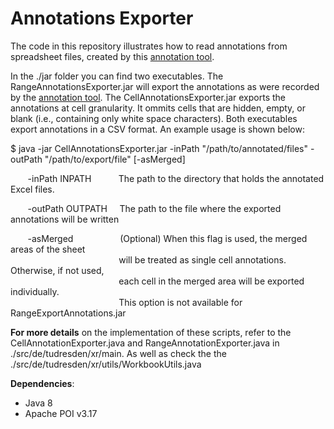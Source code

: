 # Annotations Exporter
The code in this repository illustrates how to read annotations from spreadsheet files, created by this [annotation tool](https://github.com/ddenron/annotation_tool).

In the ./jar folder you can find two executables. The RangeAnnotationsExporter.jar will export the annotations as were recorded by the [annotation tool](https://github.com/ddenron/annotation_tool). The CellAnnotationsExporter.jar exports the annotations at cell granularity. It ommits cells that are  hidden, empty, or blank (i.e., containing only white space characters).
Both executables export annotations in a CSV format. An example usage is shown below:

$ java -jar CellAnnotationsExporter.jar -inPath "/path/to/annotated/files" -outPath "/path/to/export/file" [-asMerged]

&nbsp;&nbsp;&nbsp;&nbsp;&nbsp;&nbsp; -inPath INPATH &nbsp;&nbsp;&nbsp;&nbsp;&nbsp;&nbsp;&nbsp;&nbsp;&nbsp;  The path to the directory that holds the annotated Excel files.
                    
&nbsp;&nbsp;&nbsp;&nbsp;&nbsp;&nbsp; -outPath OUTPATH &nbsp;&nbsp;&nbsp; The path to the file where the exported annotations will be written

&nbsp;&nbsp;&nbsp;&nbsp;&nbsp;&nbsp; -asMerged &nbsp;&nbsp;&nbsp;&nbsp;&nbsp;&nbsp;&nbsp;
&nbsp;&nbsp;&nbsp;&nbsp;&nbsp;&nbsp;&nbsp;&nbsp;&nbsp; (Optional) When this flag is used, the merged areas of the sheet <br/>
&nbsp;&nbsp;&nbsp;&nbsp;&nbsp;&nbsp;&nbsp;&nbsp;&nbsp;&nbsp;&nbsp;&nbsp;&nbsp;&nbsp;&nbsp;&nbsp;&nbsp;&nbsp;&nbsp;&nbsp;&nbsp;&nbsp;&nbsp;&nbsp;&nbsp;&nbsp;&nbsp;&nbsp;&nbsp;&nbsp;&nbsp;&nbsp;&nbsp;&nbsp;&nbsp;&nbsp;&nbsp;&nbsp;&nbsp;&nbsp;&nbsp;&nbsp;&nbsp; will be treated as single cell annotations. Otherwise, if not used, <br/>
&nbsp;&nbsp;&nbsp;&nbsp;&nbsp;&nbsp;&nbsp;&nbsp;&nbsp;&nbsp;&nbsp;&nbsp;&nbsp;&nbsp;&nbsp;&nbsp;&nbsp;&nbsp;&nbsp;&nbsp;&nbsp;&nbsp;&nbsp;&nbsp;&nbsp;&nbsp;&nbsp;&nbsp;&nbsp;&nbsp;&nbsp;&nbsp;&nbsp;&nbsp;&nbsp;&nbsp;&nbsp;&nbsp;&nbsp;&nbsp;&nbsp;&nbsp;&nbsp; each cell in the merged area will be exported individually. <br/>
&nbsp;&nbsp;&nbsp;&nbsp;&nbsp;&nbsp;&nbsp;&nbsp;&nbsp;&nbsp;&nbsp;&nbsp;&nbsp;&nbsp;&nbsp;&nbsp;&nbsp;&nbsp;&nbsp;&nbsp;&nbsp;&nbsp;&nbsp;&nbsp;&nbsp;&nbsp;&nbsp;&nbsp;&nbsp;&nbsp;&nbsp;&nbsp;&nbsp;&nbsp;&nbsp;&nbsp;&nbsp;&nbsp;&nbsp;&nbsp;&nbsp;&nbsp;&nbsp; This option is not available for RangeExportAnnotations.jar

**For more details** on the implementation of these scripts, refer to the CellAnnotationExporter.java and RangeAnnotationExporter.java in ./src/de/tudresden/xr/main. As well as check the the ./src/de/tudresden/xr/utils/WorkbookUtils.java


**Dependencies**: 
* Java 8
* Apache POI v3.17
